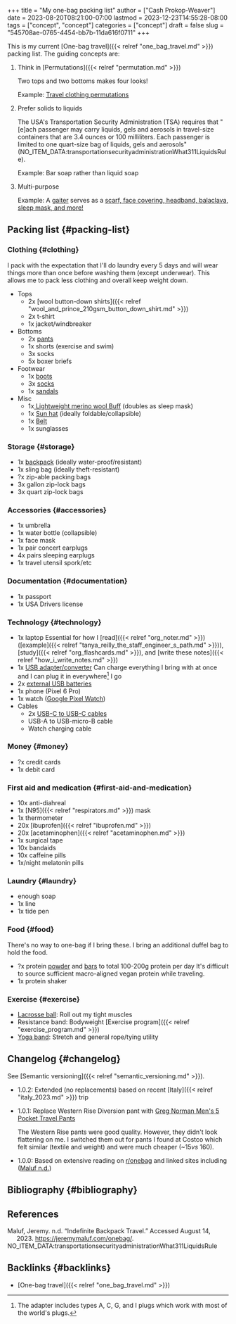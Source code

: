 +++
title = "My one-bag packing list"
author = ["Cash Prokop-Weaver"]
date = 2023-08-20T08:21:00-07:00
lastmod = 2023-12-23T14:55:28-08:00
tags = ["concept", "concept"]
categories = ["concept"]
draft = false
slug = "545708ae-0765-4454-bb7b-11da616f0711"
+++

This is my current [One-bag travel]({{< relref "one_bag_travel.md" >}}) packing list. The guiding concepts are:

1.  Think in [Permutations]({{< relref "permutation.md" >}})

    Two tops and two bottoms makes four looks!

    Example: [Travel clothing permutations](/ox-hugo/2023-08-20_08-33-51_9d8tx43oba3b1.jpg)

2.  Prefer solids to liquids

    The USA's Transportation Security Administration (TSA) requires that "[e]ach passenger may carry liquids, gels and aerosols in travel-size containers that are 3.4 ounces or 100 milliliters. Each passenger is limited to one quart-size bag of liquids, gels and aerosols" (NO_ITEM_DATA:transportationsecurityadministrationWhat311LiquidsRule).

    Example: Bar soap rather than liquid soap

3.  Multi-purpose

    Example: A [gaiter](https://amazon.com/dp/B009VU2TQI) serves as a [scarf, face covering, headband, balaclava, sleep mask, and more!](/ox-hugo/2023-08-20_08-46-26_71DjeJf2umS._AC_UX679_.jpg)


## Packing list {#packing-list}


### Clothing {#clothing}

I pack with the expectation that I'll do laundry every 5 days and will wear things more than once before washing them (except underwear). This allows me to pack less clothing and overall keep weight down.

-   Tops
    -   2x [wool button-down shirts]({{< relref "wool_and_prince_210gsm_button_down_shirt.md" >}})
    -   2x t-shirt
    -   1x jacket/windbreaker
-   Bottoms
    -   2x [pants](https://www.costco.com/greg-norman-men%E2%80%99s-5-pocket-travel-pant-.product.100645822.html)
    -   1x shorts (exercise and swim)
    -   3x socks
    -   5x boxer briefs
-   Footwear
    -   1x [boots](https://www.grantstoneshoes.com/products/edward-boot-waxed-tobacco)
    -   3x [socks](https://amazon.com/dp/B093C8FLHH)
    -   1x [sandals](https://amazon.com/dp/B09T2FV8LV)
-   Misc
    -   1x[ Lightweight merino wool Buff](https://amazon.com/dp/B009VU2TQI) (doubles as sleep mask)
    -   1x [Sun hat](https://amazon.com/dp/B005BFZ67G) (ideally foldable/collapsible)
    -   1x [Belt](https://www.narragansettleathers.com/)
    -   1x sunglasses


### Storage {#storage}

-   1x [backpack](https://chromeindustries.com/products/bravo-3-0-backpack) (ideally water-proof/resistant)
-   1x sling bag (ideally theft-resistant)
-   ?x zip-able packing bags
-   3x gallon zip-lock bags
-   3x quart zip-lock bags


### Accessories {#accessories}

-   1x umbrella
-   1x water bottle (collapsible)
-   1x face mask
-   1x pair concert earplugs
-   4x pairs sleeping earplugs
-   1x travel utensil spork/etc


### Documentation {#documentation}

-   1x passport
-   1x USA Drivers license


### Technology {#technology}

-   1x laptop
    Essential for how I [read]({{< relref "org_noter.md" >}}) ([example]({{< relref "tanya_reilly_the_staff_engineer_s_path.md" >}})), [study]({{< relref "org_flashcards.md" >}}), and [write these notes]({{< relref "how_i_write_notes.md" >}})
-   1x [USB adapter/converter](https://amazon.com/dp/B09P13D2H1)
    Can charge everything I bring with at once and I can plug it in everywhere[^fn:1] I go
-   2x [external USB batteries](https://amazon.com/dp/B01CU1EC6Y)
-   1x phone (Pixel 6 Pro)
-   1x watch ([Google Pixel Watch](https://amazon.com/dp/B0BDSGHVMW))
-   Cables
    -   2x [USB-C to USB-C cables](https://amazon.com/dp/B08PVPTNZL)
    -   USB-A to USB-micro-B cable
    -   Watch charging cable


### Money {#money}

-   ?x credit cards
-   1x debit card


### First aid and medication {#first-aid-and-medication}

-   10x anti-diahreal
-   1x [N95]({{< relref "respirators.md" >}}) mask
-   1x thermometer
-   20x [ibuprofen]({{< relref "ibuprofen.md" >}})
-   20x [acetaminophen]({{< relref "acetaminophen.md" >}})
-   1x surgical tape
-   10x bandaids
-   10x caffeine pills
-   1x/night melatonin pills


### Laundry {#laundry}

-   enough soap
-   1x line
-   1x tide pen


### Food {#food}

There's no way to one-bag if I bring these. I bring an additional duffel bag to hold the food.

-   ?x protein [powder](https://us.myprotein.com/sports-nutrition/pea-protein-isolate/10852589.html) and [bars](https://us.misfits.health/collections/protein-bars) to total 100-200g protein per day
    It's difficult to source sufficient macro-aligned vegan protein while traveling.
-   1x protein shaker


### Exercise {#exercise}

-   [Lacrosse ball](https://amazon.com/dp/B079PVQNT3): Roll out my tight muscles
-   Resistance band: Bodyweight [Exercise program]({{< relref "exercise_program.md" >}})
-   [Yoga band](https://amazon.com/dp/B071DG9VX4): Stretch and general rope/tying utility


## Changelog {#changelog}

See [Semantic versioning]({{< relref "semantic_versioning.md" >}}).

-   1.0.2: Extended (no replacements) based on recent [Italy]({{< relref "italy_2023.md" >}}) trip

-   1.0.1: Replace Western Rise Diversion pant with [Greg Norman Men's 5 Pocket Travel Pants](https://www.costco.com/greg-norman-men%E2%80%99s-5-pocket-travel-pant-.product.100645822.html)

    The Western Rise pants were good quality. However, they didn't look flattering on me. I switched them out for pants I found at Costco which felt similar (textile and weight) and were much cheaper (~$15 vs ~$160).

-   1.0.0: Based on extensive reading on [r/onebag](http://reddit.com/r/onebag) and linked sites including (<a href="#citeproc_bib_item_1">Maluf n.d.</a>)


## Bibliography {#bibliography}

## References

<style>.csl-entry{text-indent: -1.5em; margin-left: 1.5em;}</style><div class="csl-bib-body">
  <div class="csl-entry"><a id="citeproc_bib_item_1"></a>Maluf, Jeremy. n.d. “Indefinite Backpack Travel.” Accessed August 14, 2023. <a href="https://jeremymaluf.com/onebag/">https://jeremymaluf.com/onebag/</a>.</div>
  <div class="csl-entry">NO_ITEM_DATA:transportationsecurityadministrationWhat311LiquidsRule</div>
</div>



## Backlinks {#backlinks}

-   [One-bag travel]({{< relref "one_bag_travel.md" >}})

[^fn:1]: The adapter includes types A, C, G, and I plugs which work with most of the world's plugs.